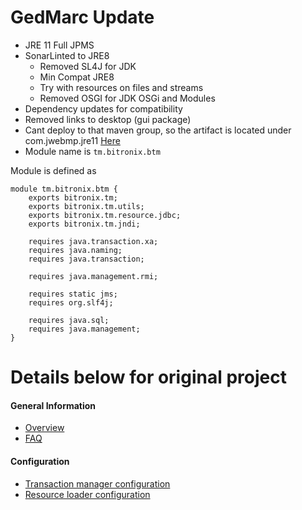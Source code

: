 # GedMarc Update

* JRE 11 Full JPMS
* SonarLinted to JRE8
    - Removed SL4J for JDK
    - Min Compat JRE8
    - Try with resources on files and streams
    - Removed OSGI for JDK OSGi and Modules
* Dependency updates for compatibility
* Removed links to desktop (gui package)
* Cant deploy to that maven group, so the artifact is located under com.jwebmp.jre11
[Here]()
* Module name is <code>tm.bitronix.btm</code> 

Module is defined as 
```
module tm.bitronix.btm {
    exports bitronix.tm;
    exports bitronix.tm.utils;
    exports bitronix.tm.resource.jdbc;
    exports bitronix.tm.jndi;
    
    requires java.transaction.xa;
    requires java.naming;
    requires java.transaction;
    
    requires java.management.rmi;
    
    requires static jms;
    requires org.slf4j;
    
    requires java.sql;
    requires java.management;
}
```

# Details below for original project

#### General Information ####
* [Overview](https://github.com/bitronix/btm/wiki/Overview)
* [FAQ](https://github.com/bitronix/btm/wiki/FAQ)

#### Configuration ####
* [Transaction manager configuration](https://github.com/bitronix/btm/wiki/Transaction-manager-configuration)
* [Resource loader configuration](https://github.com/bitronix/btm/wiki/Resource-loader-configuration)
